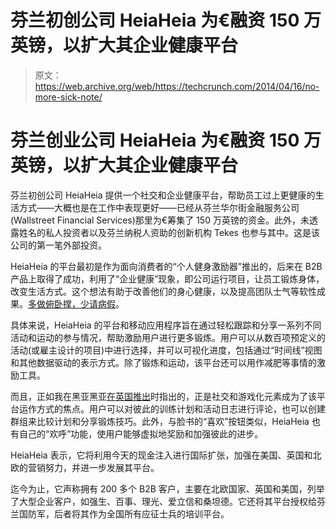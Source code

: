 # 芬兰初创公司 HeiaHeia 为€融资 150 万英镑，以扩大其企业健康平台 

> 原文：<https://web.archive.org/web/https://techcrunch.com/2014/04/16/no-more-sick-note/>

# 芬兰创业公司 HeiaHeia 为€融资 150 万英镑，以扩大其企业健康平台

芬兰初创公司 HeiaHeia 提供一个社交和企业健康平台，帮助员工过上更健康的生活方式——大概也是在工作中表现更好——已经从芬兰华尔街金融服务公司(Wallstreet Financial Services)那里为€筹集了 150 万英镑的资金。此外，未透露姓名的私人投资者以及芬兰纳税人资助的创新机构 Tekes 也参与其中。这是该公司的第一笔外部投资。

HeiaHeia 的平台最初是作为面向消费者的“个人健身激励器”推出的，后来在 B2B 产品上取得了成功，利用了“企业健康”现象，即公司运行项目，让员工锻炼身体，改变生活方式。这个想法有助于改善他们的身心健康，以及提高团队士气等软性成果。[多做俯卧撑，少请病假](https://web.archive.org/web/20221006004336/https://beta.techcrunch.com/2012/09/05/more-push-ups-less-sick-days-heiaheias-social-exercise-platform-sees-uk-launch/)。

具体来说，HeiaHeia 的平台和移动应用程序旨在通过轻松跟踪和分享一系列不同活动和运动的参与情况，帮助激励用户进行更多锻炼。用户可以从数百项预定义的活动(或雇主设计的项目)中进行选择，并可以可视化进度，包括通过“时间线”视图和其他数据驱动的表示方式。除了锻炼和运动，该平台还可以用作减肥等事情的激励工具。

而且，正如我在黑亚黑亚[在英国推出](https://web.archive.org/web/20221006004336/https://beta.techcrunch.com/2012/09/05/more-push-ups-less-sick-days-heiaheias-social-exercise-platform-sees-uk-launch/)时指出的，正是社交和游戏化元素成为了该平台运作方式的焦点。用户可以对彼此的训练计划和活动日志进行评论，也可以创建群组来比较计划和分享锻炼技巧。此外，与脸书的“喜欢”按钮类似，HeiaHeia 也有自己的“欢呼”功能，使用户能够虚拟地奖励和加强彼此的进步。

HeiaHeia 表示，它将利用今天的现金注入进行国际扩张，加强在美国、英国和北欧的营销努力，并进一步发展其平台。

迄今为止，它声称拥有 200 多个 B2B 客户，主要在北欧国家、英国和美国，列举了大型企业客户，如强生、百事、理光、爱立信和桑坦德。它还将其平台授权给芬兰国防军，后者将其作为全国所有应征士兵的培训平台。